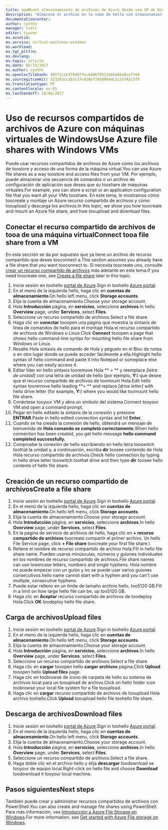 ```yaml
---
title: aaaMount almacenamiento de archivos de Azure desde una VM de Windows Azure | Documentos de Microsoft
description: "Almacene el archivo en la nube de hello con almacenamiento de archivos de Azure y montar el recurso compartido de archivos de nube desde una máquina virtual (VM) de Azure."
documentationcenter: 
author: cynthn
manager: timlt
editor: tysonn
ms.assetid: 
ms.service: virtual-machines-windows
ms.workload: 
ms.tgt_pltfrm: 
ms.devlang: 
ms.topic: article
ms.date: 06/15/2017
ms.author: cynthn
ms.openlocfilehash: 965f1c1b3f0d07fec6d86f9312a05e02e8ce7fe0
ms.sourcegitcommit: 523283cc1b3c37c428e77850964dc1c33742c5f0
ms.translationtype: MT
ms.contentlocale: es-ES
ms.lasthandoff: 10/06/2017
---
```

# <a name="use-azure-file-shares-with-windows-vms"></a><span data-ttu-id="9b6a5-103">Uso de recursos compartidos de archivos de Azure con máquinas virtuales de Windows</span><span class="sxs-lookup"><span data-stu-id="9b6a5-103">Use Azure file shares with Windows VMs</span></span> 

<span data-ttu-id="9b6a5-104">Puede usar recursos compartidos de archivos de Azure como los archivos de toostore y acceso de una forma de la máquina virtual.</span><span class="sxs-lookup"><span data-stu-id="9b6a5-104">You can use Azure file shares as a way toostore and access files from your VM.</span></span> <span data-ttu-id="9b6a5-105">Por ejemplo, puede almacenar una secuencia de comandos o un archivo de configuración de aplicación que desea que su tooshare de máquinas virtuales.</span><span class="sxs-lookup"><span data-stu-id="9b6a5-105">For example, you can store a script or an application configuration file that you want all your VMs tooshare.</span></span> <span data-ttu-id="9b6a5-106">En este tema, le mostramos cómo toocreate y montaje un Azure recurso compartido de archivos y cómo tooupload y descarga los archivos.</span><span class="sxs-lookup"><span data-stu-id="9b6a5-106">In this topic, we show you how toocreate and mount an Azure file share, and how tooupload and download files.</span></span>

## <a name="connect-tooa-file-share-from-a-vm"></a><span data-ttu-id="9b6a5-107">Conectar el recurso compartido de archivos de tooa de una máquina virtual</span><span class="sxs-lookup"><span data-stu-id="9b6a5-107">Connect tooa file share from a VM</span></span>

<span data-ttu-id="9b6a5-108">En esta sección se da por supuesto que ya tiene un archivo de recurso compartido que desee tooconnect a.</span><span class="sxs-lookup"><span data-stu-id="9b6a5-108">This section assumes you already have a file share that you want tooconnect to.</span></span> <span data-ttu-id="9b6a5-109">Si necesita toocreate uno, consulte [crear un recurso compartido de archivos](#create-a-file-share) más adelante en este tema.</span><span class="sxs-lookup"><span data-stu-id="9b6a5-109">If you need toocreate one, see [Create a file share](#create-a-file-share) later in this topic.</span></span>

1. <span data-ttu-id="9b6a5-110">Inicie sesión en toohello [portal de Azure](https://portal.azure.com).</span><span class="sxs-lookup"><span data-stu-id="9b6a5-110">Sign in toohello [Azure portal](https://portal.azure.com).</span></span>
2. <span data-ttu-id="9b6a5-111">En el menú de la izquierda hello, haga clic en **cuentas de almacenamiento**.</span><span class="sxs-lookup"><span data-stu-id="9b6a5-111">On hello left menu, click **Storage accounts**.</span></span>
3. <span data-ttu-id="9b6a5-112">Elija la cuenta de almacenamiento.</span><span class="sxs-lookup"><span data-stu-id="9b6a5-112">Choose your storage account.</span></span>
4. <span data-ttu-id="9b6a5-113">Hola **Introducción** página, en **servicios**, seleccione **archivos**.</span><span class="sxs-lookup"><span data-stu-id="9b6a5-113">In hello **Overview** page, under **Services**, select **Files**.</span></span>
5. <span data-ttu-id="9b6a5-114">Seleccione un recurso compartido de archivos.</span><span class="sxs-lookup"><span data-stu-id="9b6a5-114">Select a file share.</span></span>
6. <span data-ttu-id="9b6a5-115">Haga clic en **conectar** tooopen una página que muestra la sintaxis de línea de comandos de hello para el montaje Hola el recurso compartido de archivos de Windows o Linux.</span><span class="sxs-lookup"><span data-stu-id="9b6a5-115">Click **Connect** tooopen a page that shows hello command-line syntax for mounting hello file share from Windows or Linux.</span></span>
7. <span data-ttu-id="9b6a5-116">Resalte Hola sintaxis de comando de Hola y péguelo en el Bloc de notas o en otro lugar donde se puede acceder fácilmente a ella.</span><span class="sxs-lookup"><span data-stu-id="9b6a5-116">Highlight hello syntax of hello command and paste it into Notepad or someplace else where you can easily access it.</span></span> 
8. <span data-ttu-id="9b6a5-117">Editar líder en hello sintaxis tooremove Hola ** > ** y reemplace *[letra de unidad]* con una letra de unidad de hello (por ejemplo, **Y:**) que desee que el recurso compartido de archivos de toomount Hola.</span><span class="sxs-lookup"><span data-stu-id="9b6a5-117">Edit hello syntax tooremove hello leading **> ** and replace *[drive letter]* with hello drive letter (for example, **Y:**) where you would like toomount hello file share.</span></span>
8. <span data-ttu-id="9b6a5-118">Conéctese tooyour VM y abra un símbolo del sistema.</span><span class="sxs-lookup"><span data-stu-id="9b6a5-118">Connect tooyour VM and open a command prompt.</span></span>
9. <span data-ttu-id="9b6a5-119">Pegar en hello editado la sintaxis de la conexión y presione **ENTRAR**.</span><span class="sxs-lookup"><span data-stu-id="9b6a5-119">Paste in hello edited connection syntax and hit **Enter**.</span></span>
10. <span data-ttu-id="9b6a5-120">Cuando se ha creado la conexión de hello, obtendrá un mensaje de bienvenida de **Hola comando se completó correctamente.**</span><span class="sxs-lookup"><span data-stu-id="9b6a5-120">When hello connection has been created, you get hello message **hello command completed successfully.**</span></span>
11. <span data-ttu-id="9b6a5-121">Compruebe la conexión de hello escribiendo en hello letra tooswitch toothat la unidad y, a continuación, escriba **dir** toosee contenido de Hola Hola recurso compartido de archivos.</span><span class="sxs-lookup"><span data-stu-id="9b6a5-121">Check hello connection by typing in hello drive letter tooswitch toothat drive and then type **dir** toosee hello contents of hello file share.</span></span>



## <a name="create-a-file-share"></a><span data-ttu-id="9b6a5-122">Creación de un recurso compartido de archivos</span><span class="sxs-lookup"><span data-stu-id="9b6a5-122">Create a file share</span></span> 
1. <span data-ttu-id="9b6a5-123">Inicie sesión en toohello [portal de Azure](https://portal.azure.com).</span><span class="sxs-lookup"><span data-stu-id="9b6a5-123">Sign in toohello [Azure portal](https://portal.azure.com).</span></span>
2. <span data-ttu-id="9b6a5-124">En el menú de la izquierda hello, haga clic en **cuentas de almacenamiento**.</span><span class="sxs-lookup"><span data-stu-id="9b6a5-124">On hello left menu, click **Storage accounts**.</span></span>
3. <span data-ttu-id="9b6a5-125">Elija la cuenta de almacenamiento.</span><span class="sxs-lookup"><span data-stu-id="9b6a5-125">Choose your storage account.</span></span>
4. <span data-ttu-id="9b6a5-126">Hola **Introducción** página, en **servicios**, seleccione **archivos**.</span><span class="sxs-lookup"><span data-stu-id="9b6a5-126">In hello **Overview** page, under **Services**, select **Files**.</span></span>
5. <span data-ttu-id="9b6a5-127">En la página de servicio de archivos de hello, haga clic en **+ recurso compartido de archivos** toocreate compartir el primer archivo. \\</span><span class="sxs-lookup"><span data-stu-id="9b6a5-127">In hello File Service page, click **+ File share** toocreate your first file share.\\</span></span>
6. <span data-ttu-id="9b6a5-128">Rellene el nombre de recurso compartido de archivo Hola.</span><span class="sxs-lookup"><span data-stu-id="9b6a5-128">Fill in hello file share name.</span></span> <span data-ttu-id="9b6a5-129">Pueden usarse minúsculas, números y guiones individuales en los nombres de recurso compartido de archivos.</span><span class="sxs-lookup"><span data-stu-id="9b6a5-129">File share names can use lowercase letters, numbers and single hyphens.</span></span> <span data-ttu-id="9b6a5-130">Hola nombre no puede empezar con un guión y no se puede usar varios guiones consecutivos.</span><span class="sxs-lookup"><span data-stu-id="9b6a5-130">hello name cannot start with a hyphen and you can't use multiple, consecutive hyphens.</span></span> 
7. <span data-ttu-id="9b6a5-131">Puede estar relleno en un límite de tamaño archivo hello, too5120 GB.</span><span class="sxs-lookup"><span data-stu-id="9b6a5-131">Fill in a limit on how large hello file can be, up too5120 GB.</span></span>
8. <span data-ttu-id="9b6a5-132">Haga clic en **Aceptar** recurso compartido de archivos de toodeploy Hola.</span><span class="sxs-lookup"><span data-stu-id="9b6a5-132">Click **OK** toodeploy hello file share.</span></span>
   
## <a name="upload-files"></a><span data-ttu-id="9b6a5-133">Carga de archivos</span><span class="sxs-lookup"><span data-stu-id="9b6a5-133">Upload files</span></span>
1. <span data-ttu-id="9b6a5-134">Inicie sesión en toohello [portal de Azure](https://portal.azure.com).</span><span class="sxs-lookup"><span data-stu-id="9b6a5-134">Sign in toohello [Azure portal](https://portal.azure.com).</span></span>
2. <span data-ttu-id="9b6a5-135">En el menú de la izquierda hello, haga clic en **cuentas de almacenamiento**.</span><span class="sxs-lookup"><span data-stu-id="9b6a5-135">On hello left menu, click **Storage accounts**.</span></span>
3. <span data-ttu-id="9b6a5-136">Elija la cuenta de almacenamiento.</span><span class="sxs-lookup"><span data-stu-id="9b6a5-136">Choose your storage account.</span></span>
4. <span data-ttu-id="9b6a5-137">Hola **Introducción** página, en **servicios**, seleccione **archivos**.</span><span class="sxs-lookup"><span data-stu-id="9b6a5-137">In hello **Overview** page, under **Services**, select **Files**.</span></span>
5. <span data-ttu-id="9b6a5-138">Seleccione un recurso compartido de archivos.</span><span class="sxs-lookup"><span data-stu-id="9b6a5-138">Select a file share.</span></span>
6. <span data-ttu-id="9b6a5-139">Haga clic en **cargar** tooopen hello **cargar archivos** página.</span><span class="sxs-lookup"><span data-stu-id="9b6a5-139">Click **Upload** tooopen hello **Upload files** page.</span></span>
7. <span data-ttu-id="9b6a5-140">Haga clic en toobrowse de icono de carpeta de hello su sistema de archivos local para un tooupload de archivo.</span><span class="sxs-lookup"><span data-stu-id="9b6a5-140">Click on hello folder icon toobrowse your local file system for a file tooupload.</span></span>   
8. <span data-ttu-id="9b6a5-141">Haga clic en **cargar** recurso compartido de archivos de tooupload Hola archivo toohello.</span><span class="sxs-lookup"><span data-stu-id="9b6a5-141">Click **Upload** tooupload hello file toohello file share.</span></span>

## <a name="download-files"></a><span data-ttu-id="9b6a5-142">Descarga de archivos</span><span class="sxs-lookup"><span data-stu-id="9b6a5-142">Download files</span></span>
1. <span data-ttu-id="9b6a5-143">Inicie sesión en toohello [portal de Azure](https://portal.azure.com).</span><span class="sxs-lookup"><span data-stu-id="9b6a5-143">Sign in toohello [Azure portal](https://portal.azure.com).</span></span>
2. <span data-ttu-id="9b6a5-144">En el menú de la izquierda hello, haga clic en **cuentas de almacenamiento**.</span><span class="sxs-lookup"><span data-stu-id="9b6a5-144">On hello left menu, click **Storage accounts**.</span></span>
3. <span data-ttu-id="9b6a5-145">Elija la cuenta de almacenamiento.</span><span class="sxs-lookup"><span data-stu-id="9b6a5-145">Choose your storage account.</span></span>
4. <span data-ttu-id="9b6a5-146">Hola **Introducción** página, en **servicios**, seleccione **archivos**.</span><span class="sxs-lookup"><span data-stu-id="9b6a5-146">In hello **Overview** page, under **Services**, select **Files**.</span></span>
5. <span data-ttu-id="9b6a5-147">Seleccione un recurso compartido de archivos.</span><span class="sxs-lookup"><span data-stu-id="9b6a5-147">Select a file share.</span></span>
6. <span data-ttu-id="9b6a5-148">Haga doble clic en el archivo hello y elija **descargar** toodownload se tooyour de equipo local.</span><span class="sxs-lookup"><span data-stu-id="9b6a5-148">Right-click on hello file and choose **Download** toodownload it tooyour local machine.</span></span>
   

## <a name="next-steps"></a><span data-ttu-id="9b6a5-149">Pasos siguientes</span><span class="sxs-lookup"><span data-stu-id="9b6a5-149">Next steps</span></span>

<span data-ttu-id="9b6a5-150">También puede crear y administrar recursos compartidos de archivos con PowerShell.</span><span class="sxs-lookup"><span data-stu-id="9b6a5-150">You can also create and manage file shares using PowerShell.</span></span> <span data-ttu-id="9b6a5-151">Para más información, vea [Introducción a Azure File Storage en Windows](../../storage/files/storage-dotnet-how-to-use-files.md).</span><span class="sxs-lookup"><span data-stu-id="9b6a5-151">For more information, see [Get started with Azure File storage on Windows](../../storage/files/storage-dotnet-how-to-use-files.md).</span></span>
